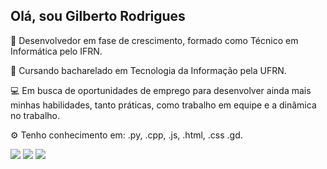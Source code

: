 ## Olá, sou Gilberto Rodrigues

🚀 Desenvolvedor em fase de crescimento, formado como Técnico em Informática pelo IFRN.

📖 Cursando bacharelado em Tecnologia da Informação pela UFRN.

💻 Em busca de oportunidades de emprego para desenvolver ainda mais minhas habilidades, tanto práticas, como trabalho em equipe e a dinâmica no trabalho.

⚙️ Tenho conhecimento em: .py, .cpp, .js, .html, .css .gd.

<div> 
  <a href="https://instagram.com/gilbertoknd" target="_blank"><img src="https://img.shields.io/badge/-Instagram-%23E4405F?style=for-the-badge&logo=instagram&logoColor=white" target="_blank"></a>
  <a href = "mailto:gilbertoknd5@gmail.com"><img src="https://img.shields.io/badge/-Gmail-%23333?style=for-the-badge&logo=gmail&logoColor=white" target="_blank"></a>
  <a href="https://www.linkedin.com/in/gilberto-de-paiva-rodrigues/" target="_blank"><img src="https://img.shields.io/badge/-LinkedIn-%230077B5?style=for-the-badge&logo=linkedin&logoColor=white" target="_blank"></a> 
  
</div>
